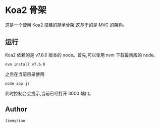 # Koa2 骨架

这是一个使用 Koa2 搭建的简单骨架,这基于的是 MVC 的架构。

## 运行

Koa2 依赖的是 v7.6.0 版本的 node。首先,可以使用 nvm 下载最新版的 node。

```
nvm install v7.6.0
```

之后在当前目录使用:

```
node app.js
```

此时控制台会提示,当前已经打开 3000 端口。

## Author

`Jimmytian`